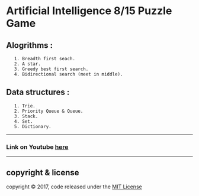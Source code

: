 # Artificial Intelligence 8/15 Puzzle Game

## Alogrithms :
       1. Breadth first seach.
       2. A star.
       3. Greedy best first search.
       4. Bidirectional search (meet in middle).
## Data structures :
       1. Trie.
       2. Priority Queue & Queue.
       3. Stack.
       4. Set.
       5. Dictionary.
---
### Link on Youtube [here](https://www.youtube.com/watch?v=1DyJ6NtVp3k&t=1s)
---
## copyright & license
copyright © 2017, code released under the [MIT License](LICENSE)
